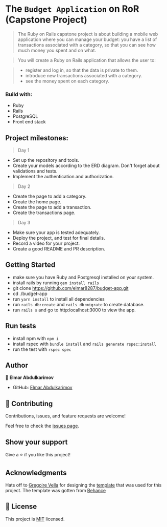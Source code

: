 # The `Budget Application` on RoR (Capstone Project)

> The Ruby on Rails capstone project is about building a mobile web application where you can manage your budget: you have a list of transactions associated with a category, so that you can see how much money you spent and on what.

> You will create a Ruby on Rails application that allows the user to:

> - register and log in, so that the data is private to them.
> - introduce new transactions associated with a category.
> - see the money spent on each category.

### Build with:

- Ruby
- Rails
- PostgreSQL
- Front end stack

## Project milestones:

> Day 1 
- Set up the repository and tools.
- Create your models according to the ERD diagram. Don't forget about validations and tests.
- Implement the authentication and authorization.

> Day 2
- Create the page to add a category.
- Create the home page.
- Create the page to add a transaction.
- Create the transactions page.

> Day 3
- Make sure your app is tested adequately.
- Deploy the project, and test for final details.
- Record a video for your project.
- Create a good README and PR description.

## Getting Started

- make sure you have Ruby and Postgresql installed on your system.
- install rails by running `gem install rails`
- git clone https://github.com/elmar8287/budget-app.git
- cd ./budget-app
- run `yarn install` to install all dependencies
- run `rails db:create` and `rails db:migrate` to create database.
- run `rails s` and go to http:localhost:3000 to view the app.

## Run tests

- install npm with `npm i`
- install rspec with `bundle install` and `rails generate rspec:install`
- run the test with `rspec spec`

## Author

👤 **Elmar Abdulkarimov**

- GitHub: [Elmar Abdulkarimov](https://github.com/elmar8287)

## 🤝 Contributing

Contributions, issues, and feature requests are welcome!

Feel free to check the [issues page](../../issues/).

## Show your support

Give a ⭐️ if you like this project!

## Acknowledgments

Hats off to [Gregoire Vella](https://www.behance.net/gregoirevella) for designing the [template](https://www.behance.net/gallery/19759151/Snapscan-iOs-design-and-branding?tracking_source=) that was used for this project. The template was gotten from [Behance](https://www.behance.net/)

## 📝 License

This project is [MIT](./MIT.md) licensed.
